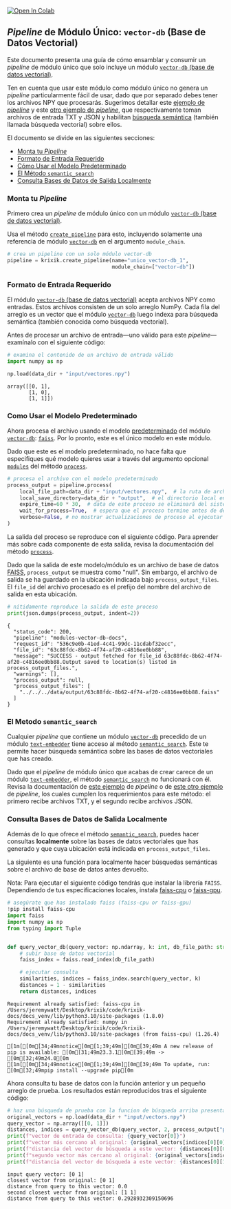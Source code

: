 <a href="https://colab.research.google.com/github/krixik-ai/krixik-docs/blob/main/docs/examples/single_module_pipelines/single_vector-db.ipynb" target="_parent"><img src="https://colab.research.google.com/assets/colab-badge.svg" alt="Open In Colab"/></a>

## *Pipeline* de Módulo Único: `vector-db` (Base de Datos Vectorial)

Este documento presenta una guía de cómo ensamblar y consumir un *pipeline* de módulo único que solo incluye un módulo [`vector-db` (base de datos vectorial)](../../modulos/modulos_de_bases_de_datos/modulo_vector-db_base_de_datos_vectorial.md).

Ten en cuenta que usar este módulo como módulo único no genera un *pipeline* particularmente fácil de usar, dado que por separado debes tener los archivos NPY que procesarás. Sugerimos detallar este [ejemplo de *pipeline*](../ejemplos_pipelines_de_busqueda/multi_busqueda_semantica_basica.md) y este [otro ejemplo de *pipeline*](../ejemplos_pipelines_de_busqueda/multi_busqueda_semantica_sobre_fragmentos.md), que respectivamente toman archivos de entrada TXT y JSON y habilitan [búsqueda semántica](../../sistema/metodos_de_busqueda/metodo_semantic_search_busqueda_semantica.md) (también llamada búsqueda vectorial) sobre ellos.

El documento se divide en las siguientes secciones:

- [Monta tu *Pipeline*](#monta-tu-pipeline)
- [Formato de Entrada Requerido](#formato-de-entrada-requerido)
- [Cómo Usar el Modelo Predeterminado](#como-usar-el-modelo-predeterminado)
- [El Método `semantic_search`](#el-metodo-semantic_search)
- [Consulta Bases de Datos de Salida Localmente](#consulta-bases-de-datos-de-salida-localmente)

### Monta tu *Pipeline*

Primero crea un *pipeline* de módulo único con un módulo [`vector-db` (base de datos vectorial)](../../modulos/modulos_de_bases_de_datos/modulo_vector-db_base_de_datos_vectorial.md).

Usa el método [`create_pipeline`](../../sistema/creacion_de_pipelines/creacion_de_pipelines.md) para esto, incluyendo solamente una referencia de módulo [`vector-db`](../../modulos/modulos_de_bases_de_datos/modulo_vector-db_base_de_datos_vectorial.md) en el argumento `module_chain`.


```python
# crea un pipeline con un solo módulo vector-db
pipeline = krixik.create_pipeline(name="unico_vector-db_1",
                                  module_chain=["vector-db"])
```

### Formato de Entrada Requerido

El módulo [`vector-db` (base de datos vectorial)](../../modulos/modulos_de_bases_de_datos/modulo_vector-db_base_de_datos_vectorial.md) acepta archivos NPY como entradas. Estos archivos consisten de un solo arreglo NumPy. Cada fila del arreglo es un vector que el módulo [`vector-db`](../../modulos/modulos_de_bases_de_datos/modulo_vector-db_base_de_datos_vectorial.md) luego indexa para búsqueda semántica (también conocida como búsqueda vectorial).

Antes de procesar un archivo de entrada—uno válido para este *pipeline*—examínalo con el siguiente código:


```python
# examina el contenido de un archivo de entrada válido
import numpy as np

np.load(data_dir + "input/vectores.npy")
```




    array([[0, 1],
           [1, 0],
           [1, 1]])



### Como Usar el Modelo Predeterminado

Ahora procesa el archivo usando el modelo [predeterminado](../../modulos/modulos_de_bases_de_datos/modulo_vector-db_base_de_datos_vectorial.md#modelos-disponibles-en-el-modulo-vector-db) del módulo [`vector-db`](../../modulos/modulos_de_bases_de_datos/modulo_vector-db_base_de_datos_vectorial.md): [`faiss`](https://github.com/facebookresearch/faiss). Por lo pronto, este es el único modelo en este módulo.

Dado que este es el modelo predeterminado, no hace falta que especifiques qué modelo quieres usar a través del argumento opcional [`modules`](../../sistema/parametros_y_procesar_archivos_a_traves_de_pipelines/metodo_process_procesar.md#seleccion-de-modelo-por-medio-del-argumento-modules) del método [`process`](../../sistema/parametros_y_procesar_archivos_a_traves_de_pipelines/metodo_process_procesar.md).


```python
# procesa el archivo con el modelo predeterminado
process_output = pipeline.process(
    local_file_path=data_dir + "input/vectores.npy",  # la ruta de archivo inicial en la que yace el archivo de entrada
    local_save_directory=data_dir + "output",  # el directorio local en el que se guardará el archivo de salida
    expire_time=60 * 30,  # data de este proceso se eliminará del sistema Krixik en 30 minutos
    wait_for_process=True,  # espera que el proceso termine antes de devolver control del IDE al usuario
    verbose=False, # no mostrar actualizaciones de proceso al ejecutar el código
)
```

La salida del proceso se reproduce con el siguiente código. Para aprender más sobre cada componente de esta salida, revisa la documentación del método [`process`](../../sistema/parametros_y_procesar_archivos_a_traves_de_pipelines/metodo_process_procesar.md).

Dado que la salida de este modelo/módulo es un archivo de base de datos [FAISS](https://github.com/facebookresearch/faiss), `process_output` se muestra como "null". Sin embargo, el archivo de salida se ha guardado en la ubicación indicada bajo `process_output_files`. El `file_id` del archivo procesado es el prefijo del nombre del archivo de salida en esta ubicación.


```python
# nítidamente reproduce la salida de este proceso
print(json.dumps(process_output, indent=2))
```

    {
      "status_code": 200,
      "pipeline": "modules-vector-db-docs",
      "request_id": "536c9e0b-41ed-4c41-99dc-11cdabf32ecc",
      "file_id": "63c88fdc-8b62-4f74-af20-c4816ee0bb88",
      "message": "SUCCESS - output fetched for file_id 63c88fdc-8b62-4f74-af20-c4816ee0bb88.Output saved to location(s) listed in process_output_files.",
      "warnings": [],
      "process_output": null,
      "process_output_files": [
        "../../../data/output/63c88fdc-8b62-4f74-af20-c4816ee0bb88.faiss"
      ]
    }
    

### El Metodo `semantic_search`

Cualquier *pipeline* que contiene un módulo [`vector-db`](../../modulos/modulos_de_bases_de_datos/modulo_vector-db_base_de_datos_vectorial.md) precedido de un módulo [`text-embedder`](../../modulos/modulos_ia/modulo_text-embedder_encaje_lexico.md) tiene acceso al método [`semantic_search`](../../sistema/metodos_de_busqueda/metodo_semantic_search_busqueda_semantica.md). Este te permite hacer búsqueda semántica sobre las bases de datos vectoriales que has creado.

Dado que el *pipeline* de módulo único que acabas de crear carece de un módulo [`text-embedder`](../../modulos/modulos_ia/modulo_text-embedder_encaje_lexico.md), el método [`semantic_search`](../../sistema/metodos_de_busqueda/metodo_semantic_search_busqueda_semantica.md) no funcionará con él. Revisa la documentación de [este ejemplo](../../ejemplos/ejemplos_pipelines_de_busqueda/multi_busqueda_semantica_basica.md) de *pipeline* o de [este otro ejemplo](../../ejemplos/ejemplos_pipelines_de_busqueda/multi_busqueda_semantica_sobre_fragmentos.md) de *pipeline*, los cuales cumplen los requerimientos para este método: el primero recibe archivos TXT, y el segundo recibe archivos JSON.

### Consulta Bases de Datos de Salida Localmente

Además de lo que ofrece el método [`semantic_search`](../../sistema/metodos_de_busqueda/metodo_semantic_search_busqueda_semantica.md), puedes  hacer consultas **localmente** sobre las bases de datos vectoriales que has generado y que cuya ubicación está indicada en `process_output_files`.

La siguiente es una función para localmente hacer búsquedas semánticas sobre el archivo de base de datos antes devuelto.

Nota: Para ejecutar el siguiente código tendrás que instalar la librería `FAISS`. Dependiendo de tus especificaciones locales, instala [faiss-cpu](https://pypi.org/project/faiss-cpu/) o [faiss-gpu](https://pypi.org/project/faiss-gpu/).


```python
# asegúrate que has instalado faiss (faiss-cpu or faiss-gpu)
!pip install faiss-cpu
import faiss
import numpy as np
from typing import Tuple


def query_vector_db(query_vector: np.ndarray, k: int, db_file_path: str) -> Tuple[list, list]:
    # subir base de datos vectorial
    faiss_index = faiss.read_index(db_file_path)

    # ejecutar consulta
    similarities, indices = faiss_index.search(query_vector, k)
    distances = 1 - similarities
    return distances, indices
```

    Requirement already satisfied: faiss-cpu in /Users/jeremywatt/Desktop/krixik/code/krixik-docs/docs_venv/lib/python3.10/site-packages (1.8.0)
    Requirement already satisfied: numpy in /Users/jeremywatt/Desktop/krixik/code/krixik-docs/docs_venv/lib/python3.10/site-packages (from faiss-cpu) (1.26.4)
    
    [1m[[0m[34;49mnotice[0m[1;39;49m][0m[39;49m A new release of pip is available: [0m[31;49m23.3.1[0m[39;49m -> [0m[32;49m24.0[0m
    [1m[[0m[34;49mnotice[0m[1;39;49m][0m[39;49m To update, run: [0m[32;49mpip install --upgrade pip[0m
    

Ahora consulta tu base de datos con la función anterior y un pequeño arreglo de prueba. Los resultados están reproducidos tras el siguiente código:


```python
# haz una búsqueda de prueba con la funcion de búsqueda arriba presentada
original_vectors = np.load(data_dir + "input/vectors.npy")
query_vector = np.array([[0, 1]])
distances, indices = query_vector_db(query_vector, 2, process_output["process_output_files"][0])
print(f"vector de entrada de consulta: {query_vector[0]}")
print(f"vector más cercano al original: {original_vectors[indices[0][0]]}")
print(f"distancia del vector de búsqueda a este vector: {distances[0][0]}")
print(f"segundo vector más cercano al original: {original_vectors[indices[0][1]]}")
print(f"distancia del vector de búsqueda a este vector: {distances[0][1]}")
```

    input query vector: [0 1]
    closest vector from original: [0 1]
    distance from query to this vector: 0.0
    second closest vector from original: [1 1]
    distance from query to this vector: 0.2928932309150696
    
